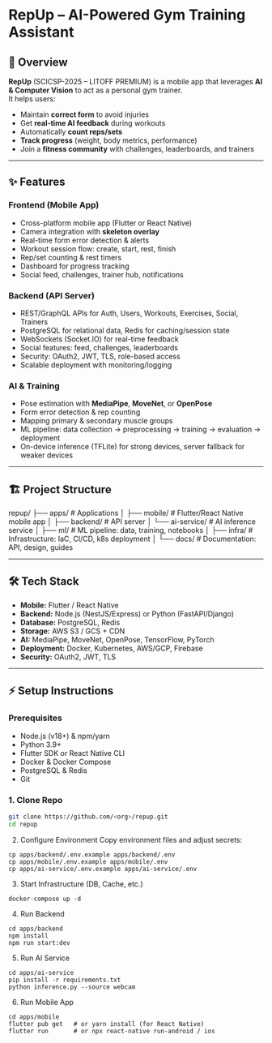 # RepUp – AI-Powered Gym Training Assistant

## 📖 Overview
**RepUp** (SCICSP-2025 – LITOFF PREMIUM) is a mobile app that leverages **AI & Computer Vision** to act as a personal gym trainer.  
It helps users:
- Maintain **correct form** to avoid injuries
- Get **real-time AI feedback** during workouts
- Automatically **count reps/sets**
- **Track progress** (weight, body metrics, performance)
- Join a **fitness community** with challenges, leaderboards, and trainers

---

## ✨ Features

### Frontend (Mobile App)
- Cross-platform mobile app (Flutter or React Native)
- Camera integration with **skeleton overlay**
- Real-time form error detection & alerts
- Workout session flow: create, start, rest, finish
- Rep/set counting & rest timers
- Dashboard for progress tracking
- Social feed, challenges, trainer hub, notifications

### Backend (API Server)
- REST/GraphQL APIs for Auth, Users, Workouts, Exercises, Social, Trainers
- PostgreSQL for relational data, Redis for caching/session state
- WebSockets (Socket.IO) for real-time feedback
- Social features: feed, challenges, leaderboards
- Security: OAuth2, JWT, TLS, role-based access
- Scalable deployment with monitoring/logging

### AI & Training
- Pose estimation with **MediaPipe**, **MoveNet**, or **OpenPose**
- Form error detection & rep counting
- Mapping primary & secondary muscle groups
- ML pipeline: data collection → preprocessing → training → evaluation → deployment
- On-device inference (TFLite) for strong devices, server fallback for weaker devices

---

## 🏗 Project Structure
repup/
├── apps/ # Applications
│ ├── mobile/ # Flutter/React Native mobile app
│ ├── backend/ # API server
│ └── ai-service/ # AI inference service
│
├── ml/ # ML pipeline: data, training, notebooks
│
├── infra/ # Infrastructure: IaC, CI/CD, k8s deployment
│
└── docs/ # Documentation: API, design, guides


---

## 🛠 Tech Stack
- **Mobile:** Flutter / React Native
- **Backend:** Node.js (NestJS/Express) or Python (FastAPI/Django)
- **Database:** PostgreSQL, Redis
- **Storage:** AWS S3 / GCS + CDN
- **AI:** MediaPipe, MoveNet, OpenPose, TensorFlow, PyTorch
- **Deployment:** Docker, Kubernetes, AWS/GCP, Firebase
- **Security:** OAuth2, JWT, TLS

---

## ⚡ Setup Instructions

### Prerequisites
- Node.js (v18+) & npm/yarn
- Python 3.9+
- Flutter SDK or React Native CLI
- Docker & Docker Compose
- PostgreSQL & Redis
- Git

### 1. Clone Repo
```bash
git clone https://github.com/<org>/repup.git
cd repup
```
2. Configure Environment
Copy environment files and adjust secrets:
```
cp apps/backend/.env.example apps/backend/.env
cp apps/mobile/.env.example apps/mobile/.env
cp apps/ai-service/.env.example apps/ai-service/.env
```
3. Start Infrastructure (DB, Cache, etc.)
```
docker-compose up -d
```
4. Run Backend
```
cd apps/backend
npm install
npm run start:dev
```
5. Run AI Service
```
cd apps/ai-service
pip install -r requirements.txt
python inference.py --source webcam
```
6. Run Mobile App
```
cd apps/mobile
flutter pub get   # or yarn install (for React Native)
flutter run       # or npx react-native run-android / ios
```
